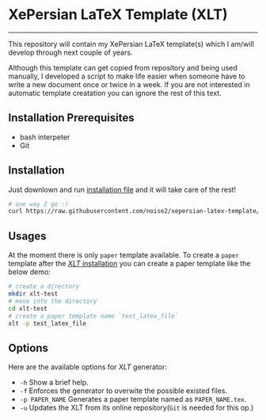 # XePersian LaTeX Template (XLT)
---
This repository will contain my XePersian LaTeX template(s) which I am/will develop through next couple of years.

Although this template can get copied from repository and being used manually, I developed a script to make life easier when someone have to write a new document once or twice in a week. If you are not interested in automatic template creatation you can ignore the rest of this text.



Installation Prerequisites
---
* bash interpeter
* Git

Installation
---
Just downlown and run [installation file](https://raw.githubusercontent.com/noise2/xepersian-latex-template/master/install) and it will take care of the rest!

```BASH
# one way 2 go :)
curl https://raw.githubusercontent.com/noise2/xepersian-latex-template/master/install | bash
```

Usages
---
At the moment there is only `paper` template available. To create a `paper` template after the [*XLT* installation](#installation) you can create a paper template like the below demo:

```BASH
# create a directory
mkdir xlt-test
# move into the directory
cd xlt-test
# create a paper template name `test_latex_file`
xlt -p test_latex_file
```

Options
---
Here are the available options for *XLT* generator:

* `-h`              Show a brief help.
* `-f`              Enforces the generator to overwite the possible existed files.
* `-p PAPER_NAME`   Generates a paper template named as `PAPER_NAME.tex`.
* `-u`              Updates the XLT from its online repository(`Git` is needed for this op.)
